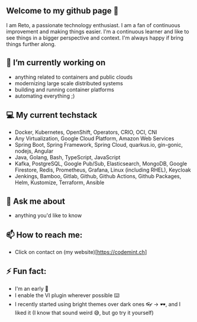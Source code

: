 ## Welcome to my github page 👋
I am Reto, a passionate technology enthusiast. I am a fan of continuous improvement and making things easier. I'm a continuous learner and like to see things in a bigger perspective and context. I'm always happy if  bring things further along. 

## 🔭 I’m currently working on
- anything related to containers and public clouds
- modernizing large scale distributed systems
- building and running container platforms
- automating everything ;)

## 💻 My current techstack
- Docker, Kubernetes, OpenShift, Operators, CRIO, OCI, CNI
- Any Virtualization, Google Cloud Platform, Amazon Web Services
- Spring Boot, Spring Framework, Spring Cloud, quarkus.io, gin-gonic, nodejs, Angular
- Java, Golang, Bash, TypeScript, JavaScript
- Kafka, PostgreSQL, Google Pub/Sub, Elasticsearch, MongoDB, Google Firestore, Redis, Prometheus, Grafana, Linux (including RHEL), Keycloak
- Jenkings, Bamboo, Gitlab, Github, Github Actions, Github Packages, Helm, Kustomize, Terraform, Ansible

## 💬 Ask me about
- anything you'd like to know

## 📫 How to reach me:
- Click on contact on (my website)[https://codemint.ch]

## ⚡ Fun fact:
- I'm an early 🐤
- I enable the VI plugin wherever possible ⌨️
- I recently started using bright themes over dark ones 👓 -> 🕶️, and I liked it (I know that sound weird 😅, but go try it yourself) 
